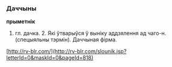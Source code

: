 ### Даччыны
**прыметнік**

1. гл. дачка. 2. Які ўтварыўся ў выніку аддзялення ад чаго-н. (спецыяльны тэрмін). Даччыная фірма.

<a rel="author">[http://rv-blr.com/](http://rv-blr.com/slounik.jsp?letterId=0&maskId=0&pageId=818)</a>
